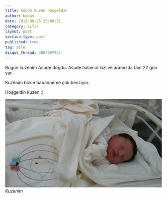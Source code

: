 ```yaml
---
title: Asude kuzen hoşgeldin
author: babam
date: 2013-09-25 23:09:51
category: sıfır
layout: post
section-type: post 
published: true
tag: aile
disqus_thread: 3884597941
---
```


Bugün kuzenim Asude doğdu. Asude halamın kızı ve aramızda tam 22 gün var.

Kuzenim bizce babanneme çok benziyor.

Hoşgeldin kuzen :)

![Kuzenim](/img/posts/asude_kuzen2.jpg)
*Kuzenim*
